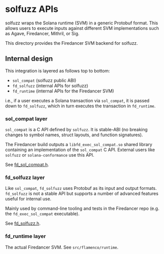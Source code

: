 # solfuzz APIs

solfuzz wraps the Solana runtime (SVM) in a generic Protobuf format.
This allows users to execute inputs against different SVM
implementations such as Agave, Firedancer, Mithril, or Sig.

This directory provides the Firedancer SVM backend for solfuzz.

## Internal design

This integration is layered as follows top to bottom:

- `sol_compat` (solfuzz public ABI)
- `fd_solfuzz` (internal APIs for solfuzz)
- `fd_runtime` (internal APIs for the Firedancer SVM)

i.e., if a user executes a Solana transaction via `sol_compat`, it is
passed down to `fd_solfuzz`, which in turn executes the transaction in
`fd_runtime`.

### sol_compat layer

`sol_compat` is a C API defined by `solfuzz`.
It is stable-ABI (no breaking changes to symbol names, struct layouts,
and function signatures).

The Firedancer build outputs a `libfd_exec_sol_compat.so` shared library
containing an implementation of the `sol_compat` C API.  External users
like `solfuzz` or `solana-conformance` use this API.

See [fd_sol_compat.h](./fd_sol_compat.h).

### fd_solfuzz layer

Like `sol_compat`, `fd_solfuzz` uses Protobuf as its input and output
formats.  `fd_solfuzz` is not a stable API but supports a number of
advanced features useful for internal use.

Mainly used by command-line tooling and tests in the Firedancer repo
(e.g. the `fd_exec_sol_compat` executable).

See [fd_solfuzz.h](./fd_solfuzz.h).

### fd_runtime layer

The actual Firedancer SVM.  See `src/flamenco/runtime`.
